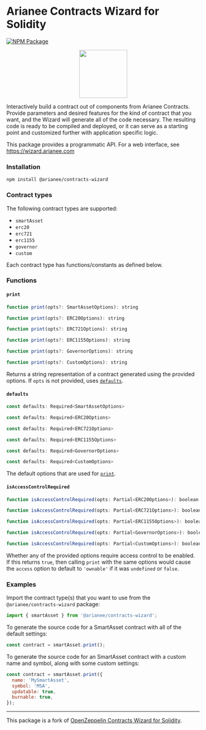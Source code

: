 # Arianee Contracts Wizard for Solidity
[![NPM Package](https://img.shields.io/npm/v/@arianee/contracts-wizard?color=4db9b4)](https://www.npmjs.com/package/@arianee/contracts-wizard)

<p align="center">
  <img width="125" height="125" src="https://storage.googleapis.com/arn3-static-resources/arianee/arianee_hardhat.png">
</p>

Interactively build a contract out of components from Arianee Contracts. Provide parameters and desired features for the kind of contract that you want, and the Wizard will generate all of the code necessary. The resulting code is ready to be compiled and deployed, or it can serve as a starting point and customized further with application specific logic.

This package provides a programmatic API. For a web interface, see https://wizard.arianee.com

### Installation

`npm install @arianee/contracts-wizard`

### Contract types

The following contract types are supported:
- `smartAsset`
- `erc20`
- `erc721`
- `erc1155`
- `governor`
- `custom`

Each contract type has functions/constants as defined below.

### Functions

#### `print`
```js
function print(opts?: SmartAssetOptions): string
```
```js
function print(opts?: ERC20Options): string
```
```js
function print(opts?: ERC721Options): string
```
```js
function print(opts?: ERC1155Options): string
```
```js
function print(opts?: GovernorOptions): string
```
```js
function print(opts?: CustomOptions): string
```
Returns a string representation of a contract generated using the provided options. If `opts` is not provided, uses [`defaults`](#defaults).

#### `defaults`
```js
const defaults: Required<SmartAssetOptions>
```
```js
const defaults: Required<ERC20Options>
```
```js
const defaults: Required<ERC721Options>
```
```js
const defaults: Required<ERC1155Options>
```
```js
const defaults: Required<GovernorOptions>
```
```js
const defaults: Required<CustomOptions>
```
The default options that are used for [`print`](#print).

#### `isAccessControlRequired`
```js
function isAccessControlRequired(opts: Partial<ERC20Options>): boolean
```
```js
function isAccessControlRequired(opts: Partial<ERC721Options>): boolean
```
```js
function isAccessControlRequired(opts: Partial<ERC1155Options>): boolean
```
```js
function isAccessControlRequired(opts: Partial<GovernorOptions>): boolean
```
```js
function isAccessControlRequired(opts: Partial<CustomOptions>): boolean
```
Whether any of the provided options require access control to be enabled. If this returns `true`, then calling `print` with the same options would cause the `access` option to default to `'ownable'` if it was `undefined` or `false`. 

### Examples

Import the contract type(s) that you want to use from the `@arianee/contracts-wizard` package:

```js
import { smartAsset } from '@arianee/contracts-wizard';
```

To generate the source code for a SmartAsset contract with all of the default settings:
```js
const contract = smartAsset.print();
```

To generate the source code for an SmartAsset contract with a custom name and symbol, along with some custom settings:
```js
const contract = smartAsset.print({
  name: 'MySmartAsset',
  symbol: 'MSA',
  updatable: true,
  burnable: true,
});
```

___
This package is a fork of [OpenZeppelin Contracts Wizard for Solidity](https://github.com/OpenZeppelin/contracts-wizard).